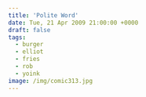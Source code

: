 ```yaml
---
title: 'Polite Word'
date: Tue, 21 Apr 2009 21:00:00 +0000
draft: false
tags:
  - burger
  - elliot
  - fries
  - rob
  - yoink
image: /img/comic313.jpg
---
```


